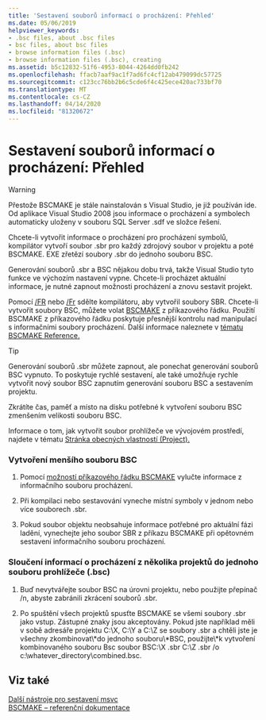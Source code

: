 ```yaml
---
title: 'Sestavení souborů informací o procházení: Přehled'
ms.date: 05/06/2019
helpviewer_keywords:
- .bsc files, about .bsc files
- bsc files, about bsc files
- browse information files (.bsc)
- browse information files (.bsc), creating
ms.assetid: b5c12832-51f6-4953-8044-4264dd0fb242
ms.openlocfilehash: ffacb7aaf9ac1f7ad6fc4cf12ab479099dc57725
ms.sourcegitcommit: c123cc76bb2b6c5cde6f4c425ece420ac733bf70
ms.translationtype: MT
ms.contentlocale: cs-CZ
ms.lasthandoff: 04/14/2020
ms.locfileid: "81320672"
---
```

# <a name="building-browse-information-files-overview"></a>Sestavení souborů informací o procházení: Přehled

> [!WARNING]
> Přestože BSCMAKE je stále nainstalován s Visual Studio, je již používán ide. Od aplikace Visual Studio 2008 jsou informace o procházení a symbolech automaticky uloženy v souboru SQL Server .sdf ve složce řešení.

Chcete-li vytvořit informace o procházení pro procházení symbolů, kompilátor vytvoří soubor .sbr pro každý zdrojový soubor v projektu a poté BSCMAKE. EXE zřetězí soubory .sbr do jednoho souboru BSC.

Generování souborů .sbr a BSC nějakou dobu trvá, takže Visual Studio tyto funkce ve výchozím nastavení vypne. Chcete-li procházet aktuální informace, je nutné zapnout možnosti procházení a znovu sestavit projekt.

Pomocí [/FR](fr-fr-create-dot-sbr-file.md) nebo [/Fr](fr-fr-create-dot-sbr-file.md) sdělte kompilátoru, aby vytvořil soubory SBR. Chcete-li vytvořit soubory BSC, můžete volat [BSCMAKE](bscmake-command-line.md) z příkazového řádku. Použití BSCMAKE z příkazového řádku poskytuje přesnější kontrolu nad manipulací s informačními soubory procházení. Další informace naleznete v [tématu BSCMAKE Reference.](bscmake-reference.md)

> [!TIP]
> Generování souborů .sbr můžete zapnout, ale ponechat generování souborů BSC vypnuto. To poskytuje rychlé sestavení, ale také umožňuje rychle vytvořit nový soubor BSC zapnutím generování souboru BSC a sestavením projektu.

Zkrátíte čas, paměť a místo na disku potřebné k vytvoření souboru BSC zmenšením velikosti souboru BSC.

Informace o tom, jak vytvořit soubor prohlížeče ve vývojovém prostředí, najdete v tématu [Stránka obecných vlastností (Project).](general-property-page-project.md)

### <a name="to-create-a-smaller-bsc-file"></a>Vytvoření menšího souboru BSC

1. Pomocí [možností příkazového řádku BSCMAKE](bscmake-options.md) vylučte informace z informačního souboru procházení.

1. Při kompilaci nebo sestavování vyneche místní symboly v jednom nebo více souborech .sbr.

1. Pokud soubor objektu neobsahuje informace potřebné pro aktuální fázi ladění, vynechejte jeho soubor SBR z příkazu BSCMAKE při opětovném sestavení informačního souboru procházení.

### <a name="to-combine-the-browse-information-from-several-projects-into-one-browser-file-bsc"></a>Sloučení informací o procházení z několika projektů do jednoho souboru prohlížeče (.bsc)

1. Buď nevytvářejte soubor BSC na úrovni projektu, nebo použijte přepínač /n, abyste zabránili zkrácení souborů .sbr.

1. Po spuštění všech projektů spusťte BSCMAKE se všemi soubory .sbr jako vstup. Zástupné znaky jsou akceptovány. Pokud jste například měli v sobě adresáře projektu C:\X, C:\Y a C:\Z se soubory .sbr a chtěli jste je všechny zkombinovat\\\*do jednoho souboru\\\*BSC, použijte\\\*k vytvoření kombinovaného souboru Bsc soubor BSC:\X .sbr C:\Z .sbr /o c:\whatever_directory\combined.bsc.

## <a name="see-also"></a>Viz také

[Další nástroje pro sestavení msvc](c-cpp-build-tools.md)<br/>
[BSCMAKE – referenční dokumentace](bscmake-reference.md)
